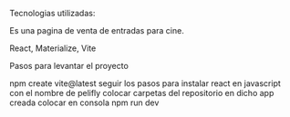 Tecnologias utilizadas:

Es una pagina de venta de entradas para cine.


React, Materialize, Vite

Pasos para levantar el proyecto

npm create vite@latest
seguir los pasos para instalar react en javascript con el nombre de pelifly
colocar carpetas del repositorio en dicho app creada
colocar en consola npm run dev 
